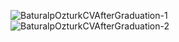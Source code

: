 ![BaturalpOzturkCVAfterGraduation-1](https://github.com/user-attachments/assets/51fa6809-447d-428d-9c0c-c153deaaaa1b)
![BaturalpOzturkCVAfterGraduation-2](https://github.com/user-attachments/assets/a7ee7697-792f-49f5-a61e-1efcf20e6329)
